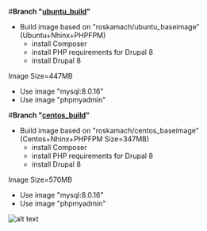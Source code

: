 #**Branch "[ubuntu_build](https://github.com/ros-kamach/drupal-nginx-phpfpm/tree/ubuntu_build)"**
   - Build image based on "roskamach/ubuntu_baseimage" (Ubuntu+Nhinx+PHPFPM)
     - install Composer
     - install PHP requirements for Drupal 8
     - install Drupal 8
          
   Image Size=447MB
   
   - Use image "mysql:8.0.16"
   - Use image "phpmyadmin"
   
#**Branch "[centos_build](https://github.com/ros-kamach/drupal-nginx-phpfpm/tree/centos_build)"**
   - Build image based on  "roskamach/centos_baseimage" (Centos+Nhinx+PHPFPM Size=347MB)
     - install Composer
     - install PHP requirements for Drupal 8
     - install Drupal 8
     
   Image Size=570MB
       
   - Use image "mysql:8.0.16"
   - Use image "phpmyadmin"
 

![alt text](https://www.drupal.org/files/drupal%208%20logo%20inline%20CMYK%2072.png)
